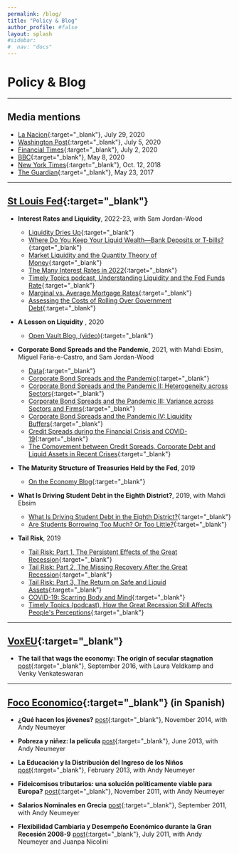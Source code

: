 ```yaml
---
permalink: /blog/
title: "Policy & Blog"
author_profile: #false
layout: splash
#sidebar:
#  nav: "docs"
---
```

# Policy & Blog

---


## Media mentions
* [La Nacion](https://www.lanacion.com.ar/economia/economistas-estrella-quienes-son-nueve-jovenes-argentinos-nid2400818){:target="_blank"}, July 29, 2020 
* [Washington Post](https://www.washingtonpost.com/business/2020/07/05/coronavirus-pandemic-trust-government/){:target="_blank"}, July 5, 2020 
* [Financial Times](https://www.ft.com/video/e0b696ae-3b18-4862-832b-2ad53eea6ae6){:target="_blank"}, July 2, 2020
* [BBC](https://www.bbc.co.uk/programmes/w3csz786){:target="_blank"}, May 8, 2020
* [New York Times](https://www.nytimes.com/2018/10/12/business/why-our-beliefs-dont-predict-much-about-the-economy.html){:target="_blank"},  Oct. 12, 2018
* [The Guardian](https://www.theguardian.com/business/2017/may/23/the-economy-is-stagnant-because-people-fear-for-the-future){:target="_blank"}, May 23, 2017

***

## [St Louis Fed](https://www.stlouisfed.org/publications/){:target="_blank"} <a name="frbstl"></a>


* **Interest Rates and Liquidity**, 2022-23,  with Sam Jordan-Wood
    * [Liquidity Dries Up](https://research.stlouisfed.org/publications/economic-synopses/2022/08/23/liquidity-dries-up){:target="_blank"}
    * [Where Do You Keep Your Liquid Wealth—Bank Deposits or T-bills?](https://research.stlouisfed.org/publications/economic-synopses/2022/12/16/where-do-you-keep-your-liquid-wealthbank-deposits-or-t-bills){:target="_blank"}
    * [Market Liquidity and the Quantity Theory of Money](https://www.stlouisfed.org/on-the-economy/2022/aug/market-liquidity-quantity-theory-money){:target="_blank"}
    * [The Many Interest Rates in 2022](https://www.stlouisfed.org/on-the-economy/2023/jan/many-interest-rates-2022){:target="_blank"}
    * [Timely Topics podcast, Understanding Liquidity and the Fed Funds Rate](https://www.stlouisfed.org/timely-topics/understanding-liquidity-fed-funds-rate){:target="_blank"}
    * [Marginal vs. Average Mortgage Rates](https://www.stlouisfed.org/on-the-economy/2023/jun/marginal-vs-average-mortgage-rates){:target="_blank"}
    * [Assessing the Costs of Rolling Over Government Debt](https://research.stlouisfed.org/publications/economic-synopses/2023/06/02/assessing-the-costs-of-rolling-over-government-debt){:target="_blank"}

* **A Lesson on Liquidity** , 2020 
    * [Open Vault Blog, (video)](https://www.stlouisfed.org/open-vault/2020/june/lesson-liquidity-filmed-lake-with-economist){:target="_blank"}

* **Corporate Bond Spreads and the Pandemic**, 2021, with Mahdi Ebsim,  Miguel Faria-e-Castro, and Sam Jordan-Wood
    * [Data](https://research.stlouisfed.org/resources/covid-19/preliminary/daily-data-corporate-bond-spreads-pandemic){:target="_blank"}
    * [Corporate Bond Spreads and the Pandemic](https://www.stlouisfed.org/on-the-economy/2020/april/effects-covid-19-monetary-policy-response-corporate-bond-market){:target="_blank"}
    * [Corporate Bond Spreads and the Pandemic II: Heterogeneity across Sectors](https://www.stlouisfed.org/on-the-economy/2020/april/corporate-bond-spreads-pandemic-heterogeneity-sectors){:target="_blank"}
    * [Corporate Bond Spreads and the Pandemic III: Variance across Sectors and Firms](https://www.stlouisfed.org/on-the-economy/2020/may/corporate-bond-spreads-pandemic-variance-sectors-firms){:target="_blank"}
    * [Corporate Bond Spreads and the Pandemic IV: Liquidity Buffers](https://www.stlouisfed.org/on-the-economy/2020/june/corporate-bond-spreads-pandemic-liquidity-buffers){:target="_blank"}
    * [Credit Spreads during the Financial Crisis and COVID-19](https://www.stlouisfed.org/on-the-economy/2021/february/credit-spreads-financial-crisis-covid19){:target="_blank"}
    * [The Comovement between Credit Spreads, Corporate Debt and Liquid Assets in Recent Crises](https://www.stlouisfed.org/on-the-economy/2021/november/comovement-credit-spreads-debt-assets-crises){:target="_blank"}

* **The Maturity Structure of Treasuries Held by the Fed**, 2019
    * [On the Economy Blog](https://www.stlouisfed.org/on-the-economy/2019/may/fed-maturity-contraction-program){:target="_blank"} 

* **What Is Driving Student Debt in the Eighth District?**, 2019, with Mahdi Ebsim
    * [What Is Driving Student Debt in the Eighth District?](https://www.stlouisfed.org/publications/regional-economist/second-quarter-2019/driving-student-debt){:target="_blank"}
    * [Are Students Borrowing Too Much? Or Too Little?](https://www.stlouisfed.org/on-the-economy/2019/september/students-borrowing-too-much-too-little){:target="_blank"}

* **Tail Risk**, 2019
    * [Tail Risk: Part 1, The Persistent Effects of the Great Recession](https://research.stlouisfed.org/publications/economic-synopses/2019/08/05/tail-risk-part-1-the-persistent-effects-of-the-great-recession){:target="_blank"}
    * [Tail Risk: Part 2, The Missing Recovery After the Great Recession](https://research.stlouisfed.org/publications/economic-synopses/2019/08/06/tail-risk-part-2-the-missing-recovery-after-the-great-recession){:target="_blank"}
    * [Tail Risk: Part 3, The Return on Safe and Liquid Assets](https://research.stlouisfed.org/publications/economic-synopses/2019/08/07/tail-risk-part-3-the-return-on-safe-and-liquid-assets){:target="_blank"}
    * [COVID-19: Scarring Body and Mind](https://research.stlouisfed.org/publications/economic-synopses/2020/12/22/covid-19-scarring-body-and-mind){:target="_blank"}
    * [Timely Topics (podcast), How the Great Recession Still Affects People's Perceptions](https://www.stlouisfed.org/timely-topics/how-great-recession-still-affects-perceptions?utm_source=twitter&utm_medium=SM&utm_content=stlouisfed&utm_campaign=9dbd699d-e9dc-4543-ba2f-4f23a9898703){:target="_blank"}

***

## [VoxEU](http://voxeu.org/){:target="_blank"} <a name="vox"></a>
* **The tail that wags the economy: The origin of secular stagnation**
    [post](http://voxeu.org/article/origin-secular-stagnation){:target="_blank"}, September 2016, with Laura Veldkamp and Venky Venkateswaran

***

## [Foco Economico](http://focoeconomico.org/){:target="_blank"} (in Spanish) <a name="foco"></a>

* **¿Qué hacen los jóvenes?**
    [post](http://focoeconomico.org/2014/11/16/que-hacen-los-jovenes/){:target="_blank"}, November 2014, with Andy Neumeyer

* **Pobreza y niñez: la película**
    [post](http://focoeconomico.org/2013/06/16/pobreza-y-ninez-la-pelicula/){:target="_blank"}, June 2013, with Andy Neumeyer

* **La Educación y la Distribución del Ingreso de los Niños**
    [post](http://focoeconomico.org/2013/02/03/la-educacion-y-la-distribucion-del-ingreso-de-los-ninos/){:target="_blank"}, February 2013, with Andy Neumeyer

* **Fideicomisos tributarios: una solución políticamente viable para Europa?**
    [post](http://focoeconomico.org/2011/11/23/fideicomisos-tributarios-una-solucion-politicamente-viable-para-europa/){:target="_blank"}, November 2011, with Andy Neumeyer

* **Salarios Nominales en Grecia**
    [post](http://focoeconomico.org/2011/09/21/salarios-nominales-en-grecia/){:target="_blank"}, September 2011, with Andy Neumeyer

* **Flexibilidad Cambiaria y Desempeño Económico durante la Gran Recesión 2008-9**
    [post](http://focoeconomico.org/2011/06/19/flexibilidad-cambiaria-y-desempeno-economico-durante-la-gran-recesion-2008-9/){:target="_blank"}, July 2011, with Andy Neumeyer and Juanpa Nicolini
